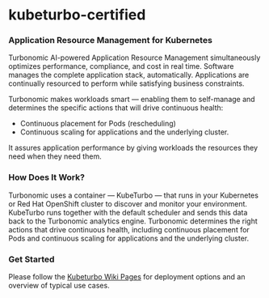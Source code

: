 # kubeturbo-certified

### Application Resource Management for Kubernetes
Turbonomic AI-powered Application Resource Management simultaneously optimizes performance, compliance, and cost in real time.
Software manages the complete application stack, automatically. Applications are continually resourced to perform while satisfying business constraints.

Turbonomic makes workloads smart — enabling them to self-manage and determines the specific actions that will drive continuous health:

* Continuous placement for Pods (rescheduling)
* Continuous scaling for applications and  the underlying cluster.

It assures application performance by giving workloads the resources they need when they need them.

### How Does It Work?
Turbonomic uses a container — KubeTurbo — that runs in your Kubernetes or Red Hat OpenShift cluster to discover and monitor your environment.
KubeTurbo runs together with the default scheduler and sends this data back to the Turbonomic analytics engine.
Turbonomic determines the right actions that drive continuous health, including continuous placement for Pods and continuous scaling for applications and the underlying cluster.

### Get Started
Please follow the [Kubeturbo Wiki Pages](https://github.com/turbonomic/kubeturbo/wiki) for deployment options and an overview of typical use cases.